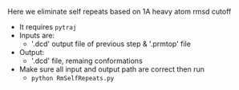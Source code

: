 
Here we eliminate self repeats based on 1A heavy atom rmsd cutoff
- It requires `pytraj`
- Inputs are:
  - '.dcd' output file of previous step & '.prmtop' file
- Output:
  - '.dcd' file, remaing conformations
- Make sure all input and output path are correct then run
  - `python RmSelfRepeats.py`


